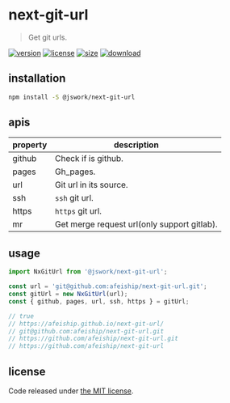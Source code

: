 # next-git-url
> Get git urls.

[![version][version-image]][version-url]
[![license][license-image]][license-url]
[![size][size-image]][size-url]
[![download][download-image]][download-url]

## installation
```bash
npm install -S @jswork/next-git-url
```

## apis
| property | description                                 |
| -------- | ------------------------------------------- |
| github   | Check if is github.                         |
| pages    | Gh_pages.                                   |
| url      | Git url in its source.                      |
| ssh      | `ssh` git url.                              |
| https    | `https` git url.                            |
| mr       | Get merge request url(only support gitlab). |

## usage
```js
import NxGitUrl from '@jswork/next-git-url';

const url = 'git@github.com:afeiship/next-git-url.git';
const gitUrl = new NxGitUrl(url);
const { github, pages, url, ssh, https } = gitUrl;

// true
// https://afeiship.github.io/next-git-url/
// git@github.com:afeiship/next-git-url.git
// https://github.com/afeiship/next-git-url.git
// https://github.com/afeiship/next-git-url
```

## license
Code released under [the MIT license](https://github.com/afeiship/next-git-url/blob/master/LICENSE.txt).

[version-image]: https://img.shields.io/npm/v/@jswork/next-git-url
[version-url]: https://npmjs.org/package/@jswork/next-git-url

[license-image]: https://img.shields.io/npm/l/@jswork/next-git-url
[license-url]: https://github.com/afeiship/next-git-url/blob/master/LICENSE.txt

[size-image]: https://img.shields.io/bundlephobia/minzip/@jswork/next-git-url
[size-url]: https://github.com/afeiship/next-git-url/blob/master/dist/next-git-url.min.js

[download-image]: https://img.shields.io/npm/dm/@jswork/next-git-url
[download-url]: https://www.npmjs.com/package/@jswork/next-git-url
